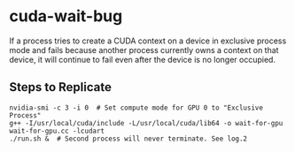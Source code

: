 # cuda-wait-bug

If a process tries to create a CUDA context on a device in exclusive process mode and fails because another process currently owns a context on that device, it will continue to fail even after the device is no longer occupied.

## Steps to Replicate

    nvidia-smi -c 3 -i 0  # Set compute mode for GPU 0 to "Exclusive Process"
    g++ -I/usr/local/cuda/include -L/usr/local/cuda/lib64 -o wait-for-gpu wait-for-gpu.cc -lcudart
    ./run.sh &  # Second process will never terminate. See log.2

